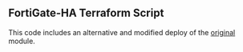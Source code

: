 ## FortiGate-HA Terraform Script

This code includes an alternative and modified deploy of the [original](https://github.com/40net-cloud/fortigate-gcp-ha-ap-lb-terraform/tree/main) module. 

